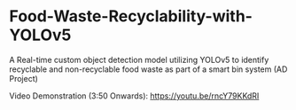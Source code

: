 # Food-Waste-Recyclability-with-YOLOv5 
A Real-time custom object detection model utilizing YOLOv5 to identify recyclable and non-recyclable food waste as part of a smart bin system (AD Project)

Video Demonstration (3:50 Onwards): https://youtu.be/rncY79KKdRI
